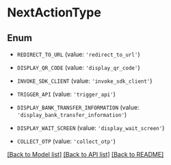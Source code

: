 # NextActionType


## Enum

* `REDIRECT_TO_URL` (value: `'redirect_to_url'`)

* `DISPLAY_QR_CODE` (value: `'display_qr_code'`)

* `INVOKE_SDK_CLIENT` (value: `'invoke_sdk_client'`)

* `TRIGGER_API` (value: `'trigger_api'`)

* `DISPLAY_BANK_TRANSFER_INFORMATION` (value: `'display_bank_transfer_information'`)

* `DISPLAY_WAIT_SCREEN` (value: `'display_wait_screen'`)

* `COLLECT_OTP` (value: `'collect_otp'`)

[[Back to Model list]](../README.md#documentation-for-models) [[Back to API list]](../README.md#documentation-for-api-endpoints) [[Back to README]](../README.md)


